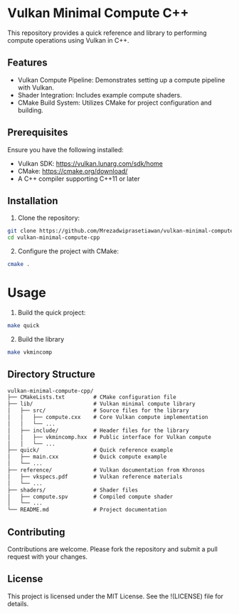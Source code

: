 # Vulkan Minimal Compute C++

This repository provides a quick reference and library to performing compute operations using Vulkan in C++.

## Features

- Vulkan Compute Pipeline: Demonstrates setting up a compute pipeline with Vulkan.
- Shader Integration: Includes example compute shaders.
- CMake Build System: Utilizes CMake for project configuration and building.

## Prerequisites

Ensure you have the following installed:

- Vulkan SDK: https://vulkan.lunarg.com/sdk/home
- CMake: https://cmake.org/download/
- A C++ compiler supporting C++11 or later

## Installation

1. Clone the repository:

```bash
git clone https://github.com/Mrezadwiprasetiawan/vulkan-minimal-compute-cpp.git
cd vulkan-minimal-compute-cpp
```

2. Configure the project with CMake:
```bash
cmake .
```

# Usage
1. Build the quick project:
```bash
make quick
```
2. Build the library
```bash
make vkmincomp
```

## Directory Structure
```txt
vulkan-minimal-compute-cpp/
├── CMakeLists.txt         # CMake configuration file
├── lib/                   # Vulkan minimal compute library
│   ├── src/               # Source files for the library
│   │   ├── compute.cxx    # Core Vulkan compute implementation
│   │   └── ...
│   ├── include/           # Header files for the library
│   │   ├── vkmincomp.hxx  # Public interface for Vulkan compute
│   │   └── ...
├── quick/                 # Quick reference example
│   ├── main.cxx           # Quick compute example
│   └── ...
├── reference/             # Vulkan documentation from Khronos
│   ├── vkspecs.pdf        # Vulkan reference materials
│   └── ...
├── shaders/               # Shader files
│   ├── compute.spv        # Compiled compute shader
│   └── ...
└── README.md              # Project documentation
```
## Contributing

Contributions are welcome. Please fork the repository and submit a pull request with your changes.

## License

This project is licensed under the MIT License. See the !(LICENSE) file for details.
